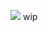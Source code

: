 ![](https://64.media.tumblr.com/73803eb0a85249d26e4860b60230c64a/8ac098ab409c9a82-6e/s1280x1920/7f8ed035c6e4b728b845c404ed239884ea8876c2.pnj)
wip
